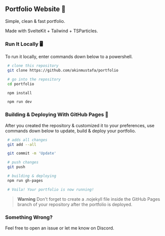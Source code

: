 ## Portfolio Website 💫

Simple, clean & fast portfolio. 

Made with SvelteKit + Tailwind + TSParticles.

### Run It Locally 🖥️

To run it locally, enter commands down below to a powershell.

```bash
 # clone this repository
 git clone https://github.com/akinmustafa/portfolio

 # go into the repository
 cd portfolio

 npm install

 npm run dev
```


### Building & Deploying With GitHub Pages 🔧

After you created the repository & customized it to your preferences, use commands down below to update, build & deploy your portfolio.

```bash
 # adds all changes
 git add --all

 git commit -m 'Update'

 # push changes
 git push

 # building & deploying
 npm run gh-pages

 # Voila! Your portfolio is now running!
```

> **Warning**
> Don't forget to create a .nojekyll file inside the GitHub Pages branch of your repository after the portfolio is deployed.


### Something Wrong?
Feel free to open an issue or let me know on Discord.

